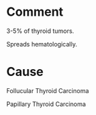 # Comment

3-5% of thyroid tumors.

Spreads hematologically.

# Cause

Follucular Thyroid Carcinoma

Papillary Thyroid Carcinoma
